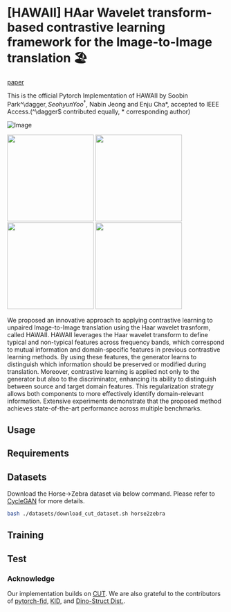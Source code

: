 # [HAWAII] HAar Wavelet transform-based contrastive learning framework for the Image-to-Image translation 🏖
[paper]([http://taesung.me/ContrastiveUnpairedTranslation/](https://ieeexplore.ieee.org/document/10945777))  

This is the official Pytorch Implementation of HAWAII by Soobin Park^\dagger$, Seohyun Yoo^\dagger$, Nabin Jeong and Enju Cha*, accepted to IEEE Access.(^\dagger$ contributed equally, * corresponding author)

![Image](https://github.com/user-attachments/assets/8509d4de-1101-4974-9731-7c250d07dfb3)

<img src="https://github.com/user-attachments/assets/79873780-e207-48e2-961d-304238addf89" width="200" height="200"/>
<img src="https://github.com/user-attachments/assets/06ae5c6b-ff72-41d4-8802-fad2febd7425" width="200" height="200"/>
<img src="https://github.com/user-attachments/assets/0a51b297-4cfc-48cb-98f8-7a88d6bc74c0" width="200" height="200"/>
<img src="https://github.com/user-attachments/assets/513259cb-5e5a-4194-a6de-3e5aea02bc58" width="200" height="200"/>


We proposed an innovative approach to applying contrastive learning to unpaired Image-to-Image translation using the Haar wavelet trasnform, called HAWAII. 
HAWAII leverages the Haar wavelet transform to define typical and non-typical features across frequency bands, which correspond to mutual information and domain-specific features in previous contrastive learning methods.
By using these features, the generator learns to distinguish which information should be preserved or modified during translation. 
Moreover, contrastive learning is applied not only to the generator but also to the discriminator, enhancing its ability to distinguish between source and target domain features. This regularization strategy allows both components to more effectively identify domain-relevant information. 
Extensive experiments demonstrate that the proposed method achieves state-of-the-art performance across multiple benchmarks.



## Usage

## Requirements

## Datasets
Download the Horse$\rightarrow$Zebra dataset via below command. Please refer to [CycleGAN]() for more details.
```bash
bash ./datasets/download_cut_dataset.sh horse2zebra
```

## Training

## Test



### Acknowledge
Our implementation builds on [CUT](). We are also grateful to the contributors of [pytorch-fid](https://github.com/mseitzer/pytorch-fid), [KID](), and [Dino-Struct Dist.]().
